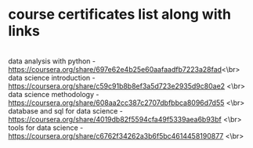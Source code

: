 # course certificates list along with links
<br>data analysis with python - https://coursera.org/share/697e62e4b25e60aafaadfb7223a28fad<\br>
<br>data science introduction - https://coursera.org/share/c59c91b8b8ef3a5d723e2935d9c80ae2 <\br>
<br>data science methodology - https://coursera.org/share/608aa2cc387c2707dbfbbca8096d7d55 <\br>
<br>database and sql for data science - https://coursera.org/share/4019db82f5594cfa49f5339aea6b93bf <\br>
<br>tools for data science - https://coursera.org/share/c6762f34262a3b6f5bc4614458190877 <\br>
